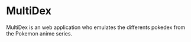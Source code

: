 # MultiDex
MultiDex is an web application who emulates the differents pokedex from the Pokemon anime series.

